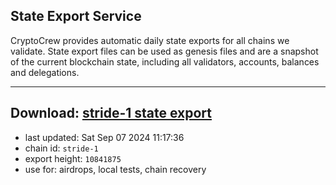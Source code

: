 ## State Export Service
CryptoCrew provides automatic daily state exports for all chains we validate. State export files can be used as genesis files and are a snapshot of the current blockchain state, including all validators, accounts, balances and delegations.

---
**Download: [stride-1 state export](https://dl-eu2.ccvalidators.com/SERVICE/stride/stride-1_export_10841875.json)**
---

- last updated: Sat Sep 07 2024 11:17:36
- chain id: `stride-1`
- export height: `10841875`
- use for: airdrops, local tests, chain recovery
